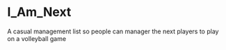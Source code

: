 # I_Am_Next
A casual management list so people can manager the next players to play on a volleyball game
